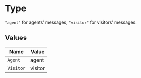 # Type

`"agent"` for agents’ messages, `"visitor"` for visitors’ messages.


## Values

| Name      | Value     |
| --------- | --------- |
| `Agent`   | agent     |
| `Visitor` | visitor   |